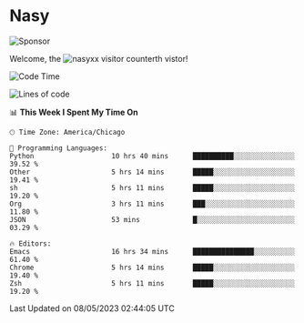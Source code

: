 # Nasy

<!--
<p align="center">
<img height="200" src="https://github-readme-stats.vercel.app/api?username=nasyxx&count_private=true&show_icons=true&theme=dracula&include_all_commits=true"/>
<img height="200" src="https://github-readme-stats.vercel.app/api/top-langs/?username=nasyxx&theme=dracula&hide=html,jupyter+notebook&count_private=true&show_icons=true"/>
</p>

  
----------------
-->

![Sponsor](https://img.shields.io/static/v1.svg?label=Sponsor&message=%E2%9D%A4&logo=GitHub&style=flat&color=pink)
 
Welcome, the ![nasyxx visitor counter](https://count.getloli.com/get/@nasyxx?theme=rule34)th vistor!
 
<!--START_SECTION:waka-->
![Code Time](http://img.shields.io/badge/Code%20Time-3%2C495%20hrs%204%20mins-blue)

![Lines of code](https://img.shields.io/badge/From%20Hello%20World%20I%27ve%20Written-6.2%20million%20lines%20of%20code-blue)

📊 **This Week I Spent My Time On** 

```text
🕑︎ Time Zone: America/Chicago

💬 Programming Languages: 
Python                   10 hrs 40 mins      ██████████░░░░░░░░░░░░░░░   39.52 % 
Other                    5 hrs 14 mins       █████░░░░░░░░░░░░░░░░░░░░   19.41 % 
sh                       5 hrs 11 mins       █████░░░░░░░░░░░░░░░░░░░░   19.20 % 
Org                      3 hrs 11 mins       ███░░░░░░░░░░░░░░░░░░░░░░   11.80 % 
JSON                     53 mins             █░░░░░░░░░░░░░░░░░░░░░░░░   03.29 % 

🔥 Editors: 
Emacs                    16 hrs 34 mins      ███████████████░░░░░░░░░░   61.40 % 
Chrome                   5 hrs 14 mins       █████░░░░░░░░░░░░░░░░░░░░   19.40 % 
Zsh                      5 hrs 11 mins       █████░░░░░░░░░░░░░░░░░░░░   19.20 % 
```


 Last Updated on 08/05/2023 02:44:05 UTC
<!--END_SECTION:waka-->

<!-- ![visitors](https://visitor-badge.laobi.icu/badge?page_id=nasyxx.nasyxx) -->
